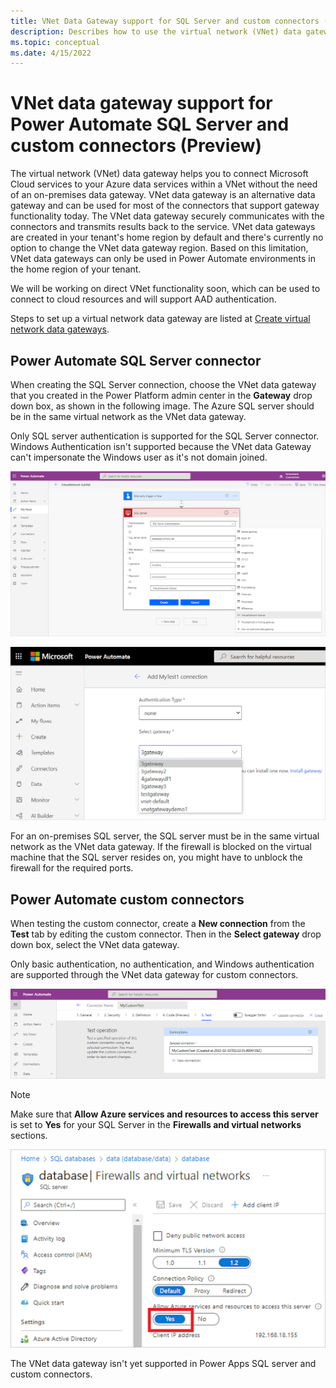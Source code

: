 ```yaml
---
title: VNet Data Gateway support for SQL Server and custom connectors (Preview)
description: Describes how to use the virtual network (VNet) data gateway with the SQL Server connector and custom connectors in Power Automate.
ms.topic: conceptual
ms.date: 4/15/2022
---
```


# VNet data gateway support for Power Automate SQL Server and custom connectors (Preview)

The virtual network (VNet) data gateway helps you to connect Microsoft Cloud services to your Azure data services within a VNet without the need of an on-premises data gateway. VNet data gateway is an alternative data gateway and can be used for most of the connectors that support gateway functionality today. The VNet data gateway securely communicates with the connectors and transmits results back to the service. VNet data gateways are created in your tenant's home region by default and there's currently no option to change the VNet data gateway region. Based on this limitation, VNet data gateways can only be used in Power Automate environments in the home region of your tenant.

We will be working on direct VNet functionality soon, which can be used to connect to cloud resources and will support AAD authentication.

Steps to set up a virtual network data gateway are listed at [Create virtual network data gateways](create-data-gateways.md).

## Power Automate SQL Server connector

When creating the SQL Server connection, choose the VNet data gateway that you created in the Power Platform admin center in the **Gateway** drop down box, as shown in the following image. The Azure SQL server should be in the same virtual network as the VNet data gateway.

Only SQL server authentication is supported for the SQL Server connector. Windows Authentication isn't supported because the VNet data Gateway can't impersonate the Windows user as it's not domain joined.

[![Image of Power Automate flow with an SQL Server data source and the Gateway drop down box open with a list of gateways.](media/connection-creation.png)](media/connection-creation.png#lightbox)

[![Image of Power Automate with the Authentication Type set to none and a list of gateways showing under the Select gateway selection.](media/vnet-authentication-type.png)](media/vnet-authentication-type.png#lightbox)

For an on-premises SQL server, the SQL server must be in the same virtual network as the VNet data gateway. If the firewall is blocked on the virtual machine that the SQL server resides on, you might have to unblock the firewall for the required ports.

## Power Automate custom connectors

When testing the custom connector, create a **New connection** from the **Test** tab by editing the custom connector. Then in the **Select gateway** drop down box, select the VNet data gateway.

Only basic authentication, no authentication, and Windows authentication are supported through the VNet data gateway for custom connectors.

[![Image of the Test tab in Power Automate with the name of the custom connector displayed in the Selected connection.](media/custom-connector-test.png)](media/custom-connector-test.png#lightbox)

>[!Note]
>Make sure that **Allow Azure services and resources to access this server** is set to **Yes** for your SQL Server in the **Firewalls and virtual networks** sections.

![Image of the Firewalls and virtual networks for the SQL server on Azure, with Allow Azure services and resources to access this server selection set to Yes.](media/allow-azure-services.png)

The VNet data gateway isn't yet supported in Power Apps SQL server and custom connectors.
